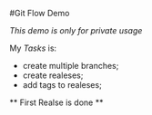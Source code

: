 #Git Flow Demo

*This demo is only for private usage*

My *Tasks* is:

* create multiple branches;
* create realeses;
* add tags to realeses;

** First Realse is done **
